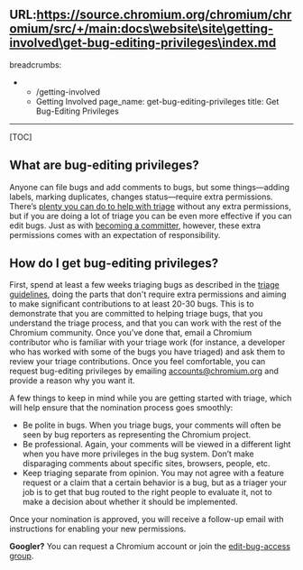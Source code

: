 URL:https://source.chromium.org/chromium/chromium/src/+/main:docs\website\site\getting-involved\get-bug-editing-privileges\index.md
---
breadcrumbs:
- - /getting-involved
  - Getting Involved
page_name: get-bug-editing-privileges
title: Get Bug-Editing Privileges
---

[TOC]

## What are bug-editing privileges?

Anyone can file bugs and add comments to bugs, but some things—adding labels,
marking duplicates, changes status—require extra permissions.
There’s [plenty you can do to help with triage](/getting-involved/bug-triage)
without any extra permissions, but if you are doing a lot of triage you can be
even more effective if you can edit bugs. Just as with [becoming a
committer](/getting-involved/become-a-committer), however, these extra
permissions comes with an expectation of responsibility.

## How do I get bug-editing privileges?

First, spend at least a few weeks triaging bugs as described in the [triage
guidelines](/getting-involved/bug-triage), doing the parts that don't require
extra permissions and aiming to make significant contributions to at least 20-30
bugs. This is to demonstrate that you are committed to helping triage bugs, that
you understand the triage process, and that you can work with the rest of the
Chromium community.
Once you’ve done that, email a Chromium contributor who is familiar with your
triage work (for instance, a developer who has worked with some of the bugs you
have triaged) and ask them to review your triage contributions.  Once you feel comfortable,
you can request bug-editing privileges by emailing accounts@chromium.org and provide a
reason why you want it.

A few things to keep in mind while you are getting started with triage, which
will help ensure that the nomination process goes smoothly:

*   Be polite in bugs. When you triage bugs, your comments will often be
            seen by bug reporters as representing the Chromium project.
*   Be professional. Again, your comments will be viewed in a different
            light when you have more privileges in the bug system. Don’t make
            disparaging comments about specific sites, browsers, people, etc.
*   Keep triaging separate from opinion. You may not agree with a
            feature request or a claim that a certain behavior is a bug, but as
            a triager your job is to get that bug routed to the right people to
            evaluate it, not to make a decision about whether it should be
            implemented.

Once your nomination is approved, you will receive a follow-up email with
instructions for enabling your new permissions.

**Googler?** You can request a Chromium account or join the
[edit-bug-access group](https://groups.google.com/a/chromium.org/g/edit-bug-access).
